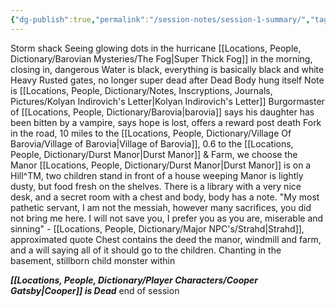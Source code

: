 ```yaml
---
{"dg-publish":true,"permalink":"/session-notes/session-1-summary/","tags":["Summary"]}
---
```


Storm shack
Seeing glowing dots in the hurricane
[[Locations, People, Dictionary/Barovian Mysteries/The Fog\|Super Thick Fog]] in the morning, closing in, dangerous
Water is black, everything is basically black and white
Heavy Rusted gates, no longer super dead after
Dead Body hung itself Note is [[Locations, People, Dictionary/Notes, Inscryptions, Journals, Pictures/Kolyan Indirovich's Letter\|Kolyan Indirovich's Letter]]
	Burgormaster of [[Locations, People, Dictionary/Barovia\|barovia]] says his daughter has been bitten by a vampire, says hope is lost, offers a reward post death
Fork in the road, 10 miles to the [[Locations, People, Dictionary/Village Of Barovia/Village of Barovia\|Village of Barovia]], 0.6 to the [[Locations, People, Dictionary/Durst Manor\|Durst Manor]] & Farm, we choose the Manor
[[Locations, People, Dictionary/Durst Manor\|Durst Manor]] is on a Hill^TM, two children stand in front of a house weeping
Manor is lightly dusty, but food fresh on the shelves. There is a library with a very nice desk, and a secret room with a chest and body, body has a note. 
	"My most pathetic servant, I am not the messiah, however many sacrifices, you did not bring me here. I will not save you, I prefer you as you are, miserable and sinning" - [[Locations, People, Dictionary/Major NPC's/Strahd\|Strahd]], approximated quote
	Chest contains the deed the manor, windmill and farm, and a will saying all of it should go to the children.
	Chanting in the basement, stillborn child monster within

***[[Locations, People, Dictionary/Player Characters/Cooper Gatsby\|Cooper]] is Dead***
end of session